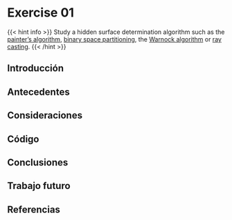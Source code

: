 # Exercise 01
{{< hint info >}}
Study a hidden surface determination algorithm such as the [painter’s algorithm](https://en.wikipedia.org/wiki/Painter%27s_algorithm), [binary space partitioning](https://en.wikipedia.org/wiki/Binary_space_partitioning), the [Warnock algorithm](https://en.wikipedia.org/wiki/Binary_space_partitioning) or [ray casting](https://en.wikipedia.org/wiki/Ray_casting).
{{< /hint >}}

## Introducción

## Antecedentes

## Consideraciones

## Código

## Conclusiones

## Trabajo futuro

## Referencias

